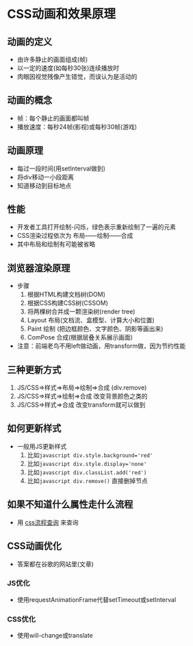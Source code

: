 # CSS动画和效果原理

## 动画的定义
- 由许多静止的画面组成(帧)
- 以一定的速度(如每秒30张)连续播放时
- 肉眼因视觉残像产生错觉，而误认为是活动的

## 动画的概念
- 帧：每个静止的画面都叫帧
- 播放速度：每秒24帧(影视)或每秒30帧(游戏)

## 动画原理
- 每过一段时间(用setInterval做到)
- 将div移动一小段距离
- 知道移动到目标地点

## 性能
- 开发者工具打开绘制-闪烁，绿色表示重新绘制了一遍的元素
- CSS渲染过程依次为 布局——绘制——合成
- 其中布局和绘制有可能被省略

## 浏览器渲染原理
- 步骤
  1. 根据HTML构建文档树(DOM)
  2. 根据CSS构建CSS树(CSSOM)
  3. 将两棵树合并成一颗渲染树(render tree)
  4. Layout 布局(文档流、盒模型、计算大小和位置)
  5. Paint 绘制 (把边框颜色、文字颜色、阴影等画出来)
  6. ComPose 合成(根据层叠关系展示画面)
- 注意：前端老鸟不用left做动画，用transform做，因为节约性能

## 三种更新方式
1. JS/CSS=>样式=>布局=>绘制=>合成 (div.remove)
2. JS/CSS=>样式=>绘制=>合成 改变背景颜色之类的
3. JS/CSS=>样式=>合成 改变transform就可以做到
   
## 如何更新样式
- 一般用JS更新样式
  1. 比如```javascript div.style.background='red'```
  2. 比如```javascript div.style.display='none'```
  3. 比如```javascript div.classList.add('red')```
  4. 比如```javascript div.remove()``` 直接删掉节点

## 如果不知道什么属性走什么流程
- 用 [css流程查询](CSStriggers.com) 来查询

## CSS动画优化
- 答案都在谷歌的网站里(文章)

### JS优化
- 使用requestAnimationFrame代替setTimeout或setInterval

### CSS优化
- 使用will-change或translate

